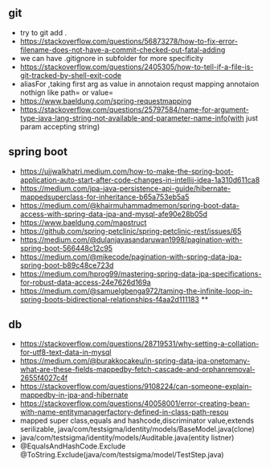 ## git 
- try to git add .
- https://stackoverflow.com/questions/56873278/how-to-fix-error-filename-does-not-have-a-commit-checked-out-fatal-adding
- we can have .gitignore in subfolder for more specificity
- https://stackoverflow.com/questions/2405305/how-to-tell-if-a-file-is-git-tracked-by-shell-exit-code
- aliasFor ,taking first arg as value in annotaion requst mapping annotaion nothign like path= or value= 
- https://www.baeldung.com/spring-requestmapping
- https://stackoverflow.com/questions/25797584/name-for-argument-type-java-lang-string-not-available-and-parameter-name-info(with just param accepting string)
## spring boot 
- https://ujjwalkhatri.medium.com/how-to-make-the-spring-boot-application-auto-start-after-code-changes-in-intellij-idea-1a310d611ca8
- https://medium.com/jpa-java-persistence-api-guide/hibernate-mappedsuperclass-for-inheritance-b65a753eb5a5
- https://medium.com/@khairmuhammadmemon/spring-boot-data-access-with-spring-data-jpa-and-mysql-afe90e28b05d
- https://www.baeldung.com/mapstruct
- https://github.com/spring-petclinic/spring-petclinic-rest/issues/65
- https://medium.com/@dulanjayasandaruwan1998/pagination-with-spring-boot-566448c12c95
- https://medium.com/@mikecode/pagination-with-spring-data-jpa-spring-boot-b89c48ce723d
- https://medium.com/hprog99/mastering-spring-data-jpa-specifications-for-robust-data-access-24e7626d169a
- https://medium.com/@samuelgbenga972/taming-the-infinite-loop-in-spring-boots-bidirectional-relationships-f4aa2d111183 **
## db
- https://stackoverflow.com/questions/28719531/why-setting-a-collation-for-utf8-text-data-in-mysql
- https://medium.com/@burakkocakeu/in-spring-data-jpa-onetomany-what-are-these-fields-mappedby-fetch-cascade-and-orphanremoval-2655f4027c4f
- https://stackoverflow.com/questions/9108224/can-someone-explain-mappedby-in-jpa-and-hibernate
- https://stackoverflow.com/questions/40058001/error-creating-bean-with-name-entitymanagerfactory-defined-in-class-path-resou
- mapped super class,equals and hashcode,discriminator value,extends serilizable, java/com/testsigma/identity/models/BaseModel.java(clone)
- java/com/testsigma/identity/models/Auditable.java(entity listner)
-   @EqualsAndHashCode.Exclude
  @ToString.Exclude(java/com/testsigma/model/TestStep.java)
